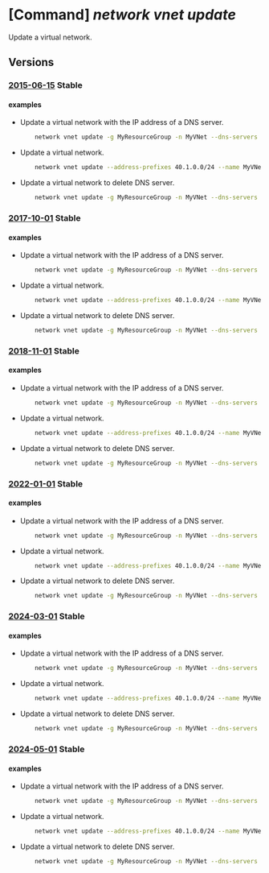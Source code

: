 # [Command] _network vnet update_

Update a virtual network.

## Versions

### [2015-06-15](/Resources/mgmt-plane/L3N1YnNjcmlwdGlvbnMve30vcmVzb3VyY2Vncm91cHMve30vcHJvdmlkZXJzL21pY3Jvc29mdC5uZXR3b3JrL3ZpcnR1YWxuZXR3b3Jrcy97fQ==/2015-06-15.xml) **Stable**

<!-- mgmt-plane /subscriptions/{}/resourcegroups/{}/providers/microsoft.network/virtualnetworks/{} 2015-06-15 -->

#### examples

- Update a virtual network with the IP address of a DNS server.
    ```bash
        network vnet update -g MyResourceGroup -n MyVNet --dns-servers 10.2.0.8
    ```

- Update a virtual network.
    ```bash
        network vnet update --address-prefixes 40.1.0.0/24 --name MyVNet --resource-group MyResourceGroup
    ```

- Update a virtual network to delete DNS server.
    ```bash
        network vnet update -g MyResourceGroup -n MyVNet --dns-servers null
    ```

### [2017-10-01](/Resources/mgmt-plane/L3N1YnNjcmlwdGlvbnMve30vcmVzb3VyY2Vncm91cHMve30vcHJvdmlkZXJzL21pY3Jvc29mdC5uZXR3b3JrL3ZpcnR1YWxuZXR3b3Jrcy97fQ==/2017-10-01.xml) **Stable**

<!-- mgmt-plane /subscriptions/{}/resourcegroups/{}/providers/microsoft.network/virtualnetworks/{} 2017-10-01 -->

#### examples

- Update a virtual network with the IP address of a DNS server.
    ```bash
        network vnet update -g MyResourceGroup -n MyVNet --dns-servers 10.2.0.8
    ```

- Update a virtual network.
    ```bash
        network vnet update --address-prefixes 40.1.0.0/24 --name MyVNet --resource-group MyResourceGroup
    ```

- Update a virtual network to delete DNS server.
    ```bash
        network vnet update -g MyResourceGroup -n MyVNet --dns-servers null
    ```

### [2018-11-01](/Resources/mgmt-plane/L3N1YnNjcmlwdGlvbnMve30vcmVzb3VyY2Vncm91cHMve30vcHJvdmlkZXJzL21pY3Jvc29mdC5uZXR3b3JrL3ZpcnR1YWxuZXR3b3Jrcy97fQ==/2018-11-01.xml) **Stable**

<!-- mgmt-plane /subscriptions/{}/resourcegroups/{}/providers/microsoft.network/virtualnetworks/{} 2018-11-01 -->

#### examples

- Update a virtual network with the IP address of a DNS server.
    ```bash
        network vnet update -g MyResourceGroup -n MyVNet --dns-servers 10.2.0.8
    ```

- Update a virtual network.
    ```bash
        network vnet update --address-prefixes 40.1.0.0/24 --name MyVNet --resource-group MyResourceGroup
    ```

- Update a virtual network to delete DNS server.
    ```bash
        network vnet update -g MyResourceGroup -n MyVNet --dns-servers null
    ```

### [2022-01-01](/Resources/mgmt-plane/L3N1YnNjcmlwdGlvbnMve30vcmVzb3VyY2Vncm91cHMve30vcHJvdmlkZXJzL21pY3Jvc29mdC5uZXR3b3JrL3ZpcnR1YWxuZXR3b3Jrcy97fQ==/2022-01-01.xml) **Stable**

<!-- mgmt-plane /subscriptions/{}/resourcegroups/{}/providers/microsoft.network/virtualnetworks/{} 2022-01-01 -->

#### examples

- Update a virtual network with the IP address of a DNS server.
    ```bash
        network vnet update -g MyResourceGroup -n MyVNet --dns-servers 10.2.0.8
    ```

- Update a virtual network.
    ```bash
        network vnet update --address-prefixes 40.1.0.0/24 --name MyVNet --resource-group MyResourceGroup
    ```

- Update a virtual network to delete DNS server.
    ```bash
        network vnet update -g MyResourceGroup -n MyVNet --dns-servers null
    ```

### [2024-03-01](/Resources/mgmt-plane/L3N1YnNjcmlwdGlvbnMve30vcmVzb3VyY2Vncm91cHMve30vcHJvdmlkZXJzL21pY3Jvc29mdC5uZXR3b3JrL3ZpcnR1YWxuZXR3b3Jrcy97fQ==/2024-03-01.xml) **Stable**

<!-- mgmt-plane /subscriptions/{}/resourcegroups/{}/providers/microsoft.network/virtualnetworks/{} 2024-03-01 -->

#### examples

- Update a virtual network with the IP address of a DNS server.
    ```bash
        network vnet update -g MyResourceGroup -n MyVNet --dns-servers 10.2.0.8
    ```

- Update a virtual network.
    ```bash
        network vnet update --address-prefixes 40.1.0.0/24 --name MyVNet --resource-group MyResourceGroup
    ```

- Update a virtual network to delete DNS server.
    ```bash
        network vnet update -g MyResourceGroup -n MyVNet --dns-servers null
    ```

### [2024-05-01](/Resources/mgmt-plane/L3N1YnNjcmlwdGlvbnMve30vcmVzb3VyY2Vncm91cHMve30vcHJvdmlkZXJzL21pY3Jvc29mdC5uZXR3b3JrL3ZpcnR1YWxuZXR3b3Jrcy97fQ==/2024-05-01.xml) **Stable**

<!-- mgmt-plane /subscriptions/{}/resourcegroups/{}/providers/microsoft.network/virtualnetworks/{} 2024-05-01 -->

#### examples

- Update a virtual network with the IP address of a DNS server.
    ```bash
        network vnet update -g MyResourceGroup -n MyVNet --dns-servers 10.2.0.8
    ```

- Update a virtual network.
    ```bash
        network vnet update --address-prefixes 40.1.0.0/24 --name MyVNet --resource-group MyResourceGroup
    ```

- Update a virtual network to delete DNS server.
    ```bash
        network vnet update -g MyResourceGroup -n MyVNet --dns-servers null
    ```
